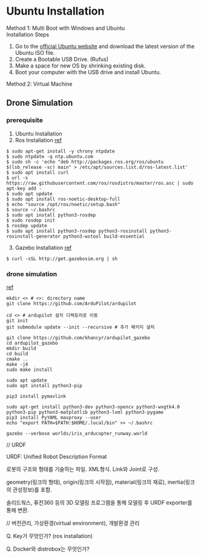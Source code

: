 # Ubuntu Installation
Method 1: Multi Boot with Windows and Ubuntu</br>
Installation Steps
  1. Go to the [official Ubuntu website](https://ubuntu.com/download) and download the latest version of the Ubuntu ISO file.
  2. Create a Bootable USB Drive. (Rufus)
  3. Make a space for new OS by shrinking existing disk.
  4. Boot your computer with the USB drive and install Ubuntu.

Method 2: Virtual Machine


## Drone Simulation

### prerequisite
1. Ubuntu Installation
2. Ros Installation
[ref](https://velog.io/@emdydqortkgh/ROS-Noetic-%EC%84%A4%EC%B9%98-Ubuntu-20.04)
```
$ sudo apt-get install -y chrony ntpdate
$ sudo ntpdate -q ntp.ubuntu.com
$ sudo sh -c 'echo "deb http://packages.ros.org/ros/ubuntu $(lsb_release -sc) main" > /etc/apt/sources.list.d/ros-latest.list'
$ sudo apt install curl
$ url -s https://raw.githubusercontent.com/ros/rosdistro/master/ros.asc | sudo apt-key add -
$ sudo apt update
$ sudo apt install ros-noetic-desktop-full
$ echo "source /opt/ros/noetic/setup.bash"
$ source ~/.bashrc
$ sudo apt install python3-rosdep
$ sudo rosdep init
$ rosdep update
$ sudo apt install python3-rosdep python3-rosinstall python3-rosinstall-generator python3-wstool build-essential
```
3. Gazebo Installation
[ref](https://classic.gazebosim.org/tutorials?tut=install_ubuntu)
```
$ curl -sSL http://get.gazebosim.org | sh
```
### drone simulation

[ref](https://mkdrone.tistory.com/2)
```
mkdir <> # <>: directory name
git clone https://github.com/ArduPilot/ardupilot

cd <> # ardupilot 설치 디렉토리로 이동
git init
git submodule update --init --recursive # 추가 패키지 설치

git clone https://github.com/khancyr/ardupilot_gazebo
cd ardupilot_gazebo
mkdir build
cd build
cmake ..
make -j4
sudo make install

sudo apt update
sudo apt install python3-pip

pip3 install pymavlink

sudo apt-get install python3-dev python3-opencv python3-wxgtk4.0 python3-pip python3-matplotlib python3-lxml python3-pygame
pip3 install PyYAML mavproxy --user
echo "export PATH=$PATH:$HOME/.local/bin" >> ~/.bashrc

gazebo --verbose worlds/iris_arducopter_runway.world
```

// URDF

URDF: Unified Robot Description Format

로봇의 구조와 형태를 기술하는 파일. XML형식. Link와 Joint로 구성.

geometry(링크의 형태), origin(링크의 시작점), material(링크의 재료), inertia(링크의 관성정보)를 포함.

솔리드웍스, 퓨전360 등의 3D 모델링 프로그램을 통해 모델링 후 URDF exporter를 통해 변환.

// 버전관리, 가상환경(virtual environment), 개발환경 관리





Q. Key가 무엇인가? (ros installation)

Q. Docker와 distrobox는 무엇인가?

